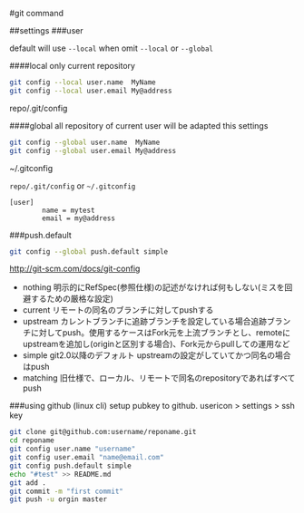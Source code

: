 #git command




##settings
###user

default will use `--local` when omit `--local` or `--global`

####local 
only current repository
```bash
git config --local user.name  MyName
git config --local user.email My@address
```
repo/.git/config

####global
all repository of current user will be adapted this settings 
```bash
git config --global user.name  MyName
git config --global user.email My@address
```
~/.gitconfig 

`repo/.git/config` or `~/.gitconfig`
```
[user]
        name = mytest
        email = my@address
```

###push.default

```bash
git config --global push.default simple
```
http://git-scm.com/docs/git-config

* nothing 明示的にRefSpec(参照仕様)の記述がなければ何もしない(ミスを回避するための厳格な設定)
* current リモートの同名のブランチに対してpushする
* upstream カレントブランチに追跡ブランチを設定している場合追跡ブランチに対してpush。使用するケースはFork元を上流ブランチとし、remoteにupstreamを追加し(originと区別する場合)、Fork元からpullしての運用など
* simple git2.0以降のデフォルト upstreamの設定がしていてかつ同名の場合はpush
* matching 旧仕様で、ローカル、リモートで同名のrepositoryであればすべてpush


###using github (linux cli)
setup  pubkey to github.
usericon > settings > ssh key


```bash
git clone git@github.com:username/reponame.git
cd reponame
git config user.name "username"
git config user.email "name@email.com"
git config push.default simple 
echo "#test" >> README.md
git add .
git commit -m "first commit"
git push -u orgin master
```

